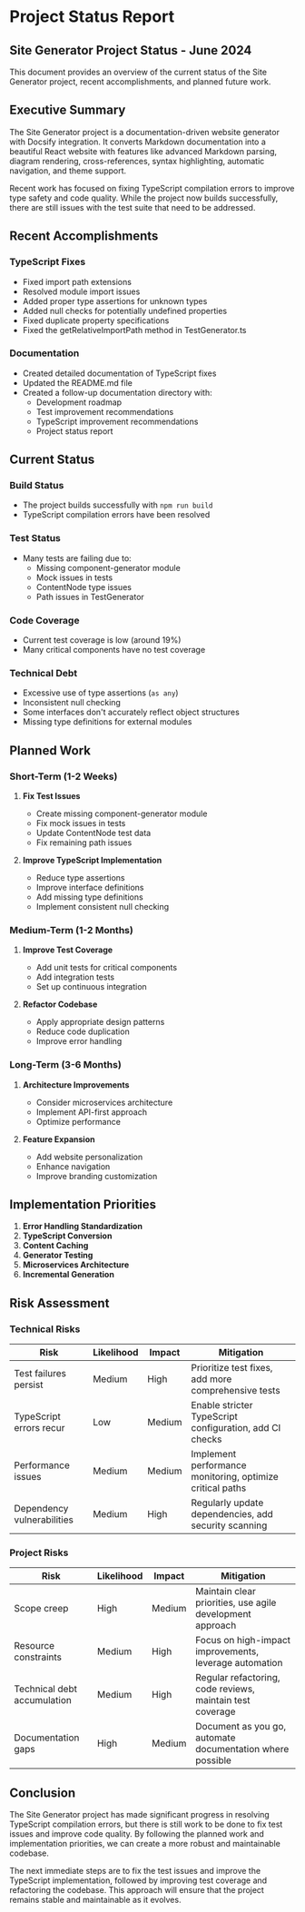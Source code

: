 # Project Status Report

## Site Generator Project Status - June 2024

This document provides an overview of the current status of the Site Generator project, recent accomplishments, and planned future work.

## Executive Summary

The Site Generator project is a documentation-driven website generator with Docsify integration. It converts Markdown documentation into a beautiful React website with features like advanced Markdown parsing, diagram rendering, cross-references, syntax highlighting, automatic navigation, and theme support.

Recent work has focused on fixing TypeScript compilation errors to improve type safety and code quality. While the project now builds successfully, there are still issues with the test suite that need to be addressed.

## Recent Accomplishments

### TypeScript Fixes

- Fixed import path extensions
- Resolved module import issues
- Added proper type assertions for unknown types
- Added null checks for potentially undefined properties
- Fixed duplicate property specifications
- Fixed the getRelativeImportPath method in TestGenerator.ts

### Documentation

- Created detailed documentation of TypeScript fixes
- Updated the README.md file
- Created a follow-up documentation directory with:
  - Development roadmap
  - Test improvement recommendations
  - TypeScript improvement recommendations
  - Project status report

## Current Status

### Build Status

- The project builds successfully with `npm run build`
- TypeScript compilation errors have been resolved

### Test Status

- Many tests are failing due to:
  - Missing component-generator module
  - Mock issues in tests
  - ContentNode type issues
  - Path issues in TestGenerator

### Code Coverage

- Current test coverage is low (around 19%)
- Many critical components have no test coverage

### Technical Debt

- Excessive use of type assertions (`as any`)
- Inconsistent null checking
- Some interfaces don't accurately reflect object structures
- Missing type definitions for external modules

## Planned Work

### Short-Term (1-2 Weeks)

1. **Fix Test Issues**

   - Create missing component-generator module
   - Fix mock issues in tests
   - Update ContentNode test data
   - Fix remaining path issues

2. **Improve TypeScript Implementation**
   - Reduce type assertions
   - Improve interface definitions
   - Add missing type definitions
   - Implement consistent null checking

### Medium-Term (1-2 Months)

1. **Improve Test Coverage**

   - Add unit tests for critical components
   - Add integration tests
   - Set up continuous integration

2. **Refactor Codebase**
   - Apply appropriate design patterns
   - Reduce code duplication
   - Improve error handling

### Long-Term (3-6 Months)

1. **Architecture Improvements**

   - Consider microservices architecture
   - Implement API-first approach
   - Optimize performance

2. **Feature Expansion**
   - Add website personalization
   - Enhance navigation
   - Improve branding customization

## Implementation Priorities

1. **Error Handling Standardization**
2. **TypeScript Conversion**
3. **Content Caching**
4. **Generator Testing**
5. **Microservices Architecture**
6. **Incremental Generation**

## Risk Assessment

### Technical Risks

| Risk                       | Likelihood | Impact | Mitigation                                                |
| -------------------------- | ---------- | ------ | --------------------------------------------------------- |
| Test failures persist      | Medium     | High   | Prioritize test fixes, add more comprehensive tests       |
| TypeScript errors recur    | Low        | Medium | Enable stricter TypeScript configuration, add CI checks   |
| Performance issues         | Medium     | Medium | Implement performance monitoring, optimize critical paths |
| Dependency vulnerabilities | Medium     | High   | Regularly update dependencies, add security scanning      |

### Project Risks

| Risk                        | Likelihood | Impact | Mitigation                                                |
| --------------------------- | ---------- | ------ | --------------------------------------------------------- |
| Scope creep                 | High       | Medium | Maintain clear priorities, use agile development approach |
| Resource constraints        | Medium     | High   | Focus on high-impact improvements, leverage automation    |
| Technical debt accumulation | Medium     | High   | Regular refactoring, code reviews, maintain test coverage |
| Documentation gaps          | High       | Medium | Document as you go, automate documentation where possible |

## Conclusion

The Site Generator project has made significant progress in resolving TypeScript compilation errors, but there is still work to be done to fix test issues and improve code quality. By following the planned work and implementation priorities, we can create a more robust and maintainable codebase.

The next immediate steps are to fix the test issues and improve the TypeScript implementation, followed by improving test coverage and refactoring the codebase. This approach will ensure that the project remains stable and maintainable as it evolves.
